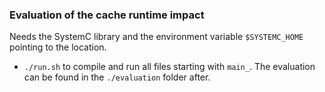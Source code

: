### Evaluation of the cache runtime impact

Needs the SystemC library and the environment variable `$SYSTEMC_HOME` pointing to the location.

- `./run.sh` to compile and run all files starting with `main_`. 
The evaluation can be found in the `./evaluation` folder after.
